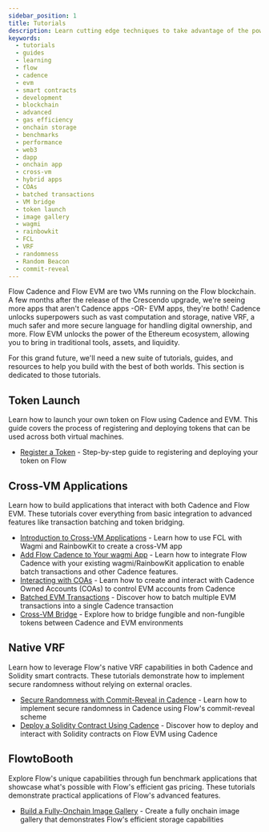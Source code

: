 ```yaml
---
sidebar_position: 1
title: Tutorials
description: Learn cutting edge techniques to take advantage of the power of Flow with EVM and Cadence.
keywords:
  - tutorials
  - guides
  - learning
  - flow
  - cadence
  - evm
  - smart contracts
  - development
  - blockchain
  - advanced
  - gas efficiency
  - onchain storage
  - benchmarks
  - performance
  - web3
  - dapp
  - onchain app
  - cross-vm
  - hybrid apps
  - COAs
  - batched transactions
  - VM bridge
  - token launch
  - image gallery
  - wagmi
  - rainbowkit
  - FCL
  - VRF
  - randomness
  - Random Beacon
  - commit-reveal
---
```


Flow Cadence and Flow EVM are two VMs running on the Flow blockchain. A few months after the release of the Crescendo upgrade, we're seeing more apps that aren't Cadence apps -OR- EVM apps, they're both! Cadence unlocks superpowers such as vast computation and storage, native VRF, a much safer and more secure language for handling digital ownership, and more. Flow EVM unlocks the power of the Ethereum ecosystem, allowing you to bring in traditional tools, assets, and liquidity.

For this grand future, we'll need a new suite of tutorials, guides, and resources to help you build with the best of both worlds. This section is dedicated to those tutorials.

## Token Launch

Learn how to launch your own token on Flow using Cadence and EVM. This guide covers the process of registering and deploying tokens that can be used across both virtual machines.

- [Register a Token] - Step-by-step guide to registering and deploying your token on Flow

## Cross-VM Applications

Learn how to build applications that interact with both Cadence and Flow EVM. These tutorials cover everything from basic integration to advanced features like transaction batching and token bridging.

- [Introduction to Cross-VM Applications] - Learn how to use FCL with Wagmi and RainbowKit to create a cross-VM app
- [Add Flow Cadence to Your wagmi App] - Learn how to integrate Flow Cadence with your existing wagmi/RainbowKit application to enable batch transactions and other Cadence features.
- [Interacting with COAs] - Learn how to create and interact with Cadence Owned Accounts (COAs) to control EVM accounts from Cadence
- [Batched EVM Transactions] - Discover how to batch multiple EVM transactions into a single Cadence transaction
- [Cross-VM Bridge] - Explore how to bridge fungible and non-fungible tokens between Cadence and EVM environments

## Native VRF

Learn how to leverage Flow's native VRF capabilities in both Cadence and Solidity smart contracts. These tutorials demonstrate how to implement secure randomness without relying on external oracles.

- [Secure Randomness with Commit-Reveal in Cadence] - Learn how to implement secure randomness in Cadence using Flow's commit-reveal scheme
- [Deploy a Solidity Contract Using Cadence] - Discover how to deploy and interact with Solidity contracts on Flow EVM using Cadence

## FlowtoBooth

Explore Flow's unique capabilities through fun benchmark applications that showcase what's possible with Flow's efficient gas pricing. These tutorials demonstrate practical applications of Flow's advanced features.

- [Build a Fully-Onchain Image Gallery] - Create a fully onchain image gallery that demonstrates Flow's efficient storage capabilities

[Register a Token]: token-launch/register-token.md
[Introduction to Cross-VM Applications]: cross-vm-apps/introduction.md
[Interacting with COAs]: cross-vm-apps/interacting-with-coa.md
[Batched EVM Transactions]: cross-vm-apps/batched-evm-transactions.md
[Cross-VM Bridge]: cross-vm-apps/vm-bridge.md
[Build a Fully-Onchain Image Gallery]: flowtobooth/image-gallery.md
[Secure Randomness with Commit-Reveal in Cadence]: native-vrf/commit-reveal-cadence.md
[Deploy a Solidity Contract Using Cadence]: native-vrf/deploy-solidity-contract.md
[Add Flow Cadence to Your wagmi App]: ./cross-vm-apps/add-to-wagmi.md
